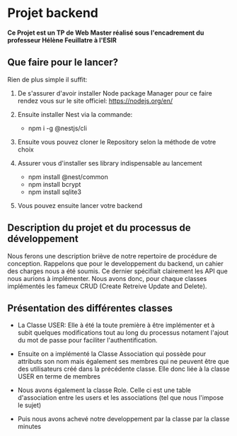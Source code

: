 # Projet backend

**Ce Projet est un TP de Web Master réalisé sous l'encadrement du professeur Hélène Feuillatre à l'ESIR**

## Que faire pour le lancer?

Rien de plus simple il suffit:

1. De s'assurer d'avoir installer Node package Manager pour ce faire rendez vous sur le site officiel:  https://nodejs.org/en/

2. Ensuite installer Nest via la commande:
    
    - npm i -g @nestjs/cli

3. Ensuite vous pouvez cloner le Repository selon la méthode de votre choix

4. Assurer vous d'installer ses library indispensable au lancement 

    - npm install @nest/common
    - npm install bcrypt 
    - npm install sqlite3

5. Vous pouvez ensuite lancer votre backend  

## Description du projet et du processus de développement

Nous ferons une description briève de notre repertoire de procédure de conception.
Rappelons que pour le developpement du backend, un cahier des charges nous a été soumis. 
Ce dernier spécifiait clairement les API que nous aurions à implémenter.
Nous avons donc, pour chaque classes implémentés les fameux CRUD (Create Retreive Update and Delete).

## Présentation des différentes classes

- La Classe USER: Elle à été la toute première à être implémenter et à subit quelques modifications tout au long du processus notament l'ajout du mot de passe pour faciliter l'authentification.

- Ensuite on a implémenté la Classe Association qui possède pour attributs son nom mais également ses membres qui ne peuvent être que des utilisateurs créé dans la précédente classe. Elle donc liée à la classe USER en terme de membres

- Nous avons également la classe Role. Celle ci est une table d'association entre les users et les associations (tel que nous l'impose le sujet)

- Puis nous avons achevé notre developpement par la classe par la classe minutes 









